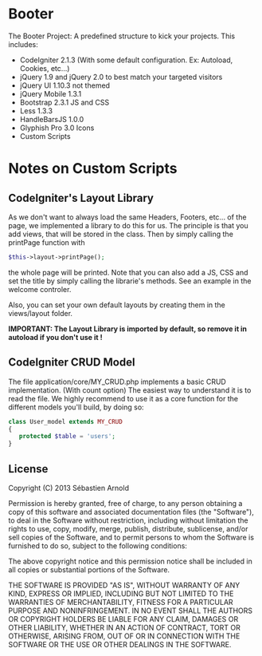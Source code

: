 Booter
======

The Booter Project: A predefined structure to kick your projects. This includes:
* CodeIgniter 2.1.3 (With some default configuration. Ex: Autoload, Cookies, etc...)
* jQuery 1.9 and jQuery 2.0 to best match your targeted visitors
* jQuery UI 1.10.3 not themed
* jQuery Mobile 1.3.1
* Bootstrap 2.3.1 JS and CSS
* Less 1.3.3
* HandleBarsJS 1.0.0
* Glyphish Pro 3.0 Icons
* Custom Scripts

# Notes on Custom Scripts

## CodeIgniter's Layout Library
As we don't want to always load the same Headers, Footers, etc... of the page, we implemented a library to do this for us. The principle is that you add views, that will be stored in the class. Then by simply calling the printPage function with
 ```php
 $this->layout->printPage();
 ``` 
 the whole page will be printed. Note that you can also add a JS, CSS and set the title by simply calling the librarie's methods. See an example in the welcome controler.

 Also, you can set your own default layouts by creating them in the views/layout folder.

 **IMPORTANT: The Layout Library is imported by default, so remove it in autoload if you don't use it !** 

## CodeIgniter CRUD Model
 The file application/core/MY_CRUD.php implements a basic CRUD implementation. (With count option) The easiest way to understand it is to read the file. We highly recommend to use it as a core function for the different models you'll build, by doing so:
 ```php
 class User_model extends MY_CRUD
{
    protected $table = 'users';
}

 ```

## License

Copyright (C) 2013 Sébastien Arnold

Permission is hereby granted, free of charge, to any person obtaining a copy of this software and associated documentation files (the "Software"), to deal in the Software without restriction, including without limitation the rights to use, copy, modify, merge, publish, distribute, sublicense, and/or sell copies of the Software, and to permit persons to whom the Software is furnished to do so, subject to the following conditions:

The above copyright notice and this permission notice shall be included in all copies or substantial portions of the Software.

THE SOFTWARE IS PROVIDED "AS IS", WITHOUT WARRANTY OF ANY KIND, EXPRESS OR IMPLIED, INCLUDING BUT NOT LIMITED TO THE WARRANTIES OF MERCHANTABILITY, FITNESS FOR A PARTICULAR PURPOSE AND NONINFRINGEMENT. IN NO EVENT SHALL THE AUTHORS OR COPYRIGHT HOLDERS BE LIABLE FOR ANY CLAIM, DAMAGES OR OTHER LIABILITY, WHETHER IN AN ACTION OF CONTRACT, TORT OR OTHERWISE, ARISING FROM, OUT OF OR IN CONNECTION WITH THE SOFTWARE OR THE USE OR OTHER DEALINGS IN THE SOFTWARE.
